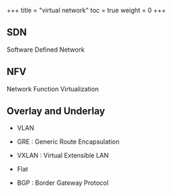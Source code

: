 +++
title  = "virtual network"
toc    = true
weight = 0
+++

## SDN

Software Defined Network

## NFV

Network Function Virtualization

## Overlay and Underlay

- VLAN
- GRE : Generic Route Encapsulation
- VXLAN : Virtual Extensible LAN
- Flat

- BGP : Border Gateway Protocol
